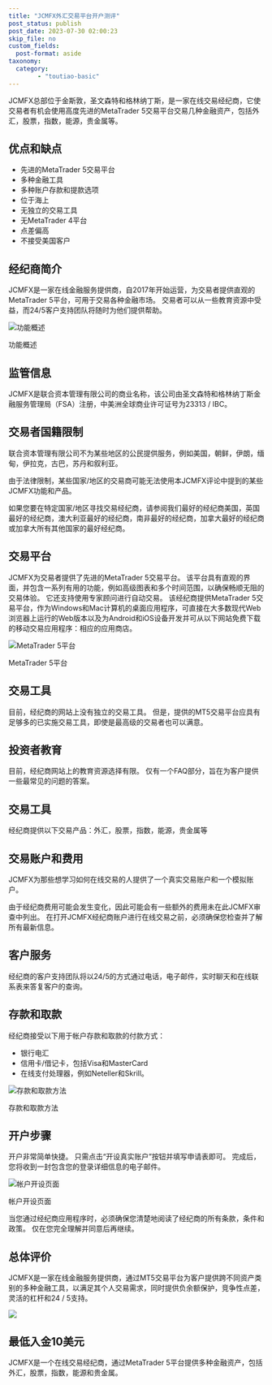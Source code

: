 ```yaml
---
title: "JCMFX外汇交易平台开户测评"
post_status: publish
post_date: 2023-07-30 02:00:23
skip_file: no
custom_fields: 
  post-format: aside
taxonomy:
  category:
        - "toutiao-basic"
---
```


JCMFX总部位于金斯敦，圣文森特和格林纳丁斯，是一家在线交易经纪商，它使交易者有机会使用高度先进的MetaTrader 5交易平台交易几种金融资产，包括外汇，股票，指数，能源，贵金属等。

## 优点和缺点

- 先进的MetaTrader 5交易平台
- 多种金融工具
- 多种账户存款和提款选项
- 位于海上
- 无独立的交易工具
- 无MetaTrader 4平台
- 点差偏高
- 不接受美国客户

## 经纪商简介

JCMFX是一家在线金融服务提供商，自2017年开始运营，为交易者提供直观的MetaTrader 5平台，可用于交易各种金融市场。 交易者可以从一些教育资源中受益，而24/5客户支持团队将随时为他们提供帮助。

![功能概述](https://cdn.fendou.la/funstoutiao/2020/11/JCMFX-Review-Features-Overview.jpg "功能概述")

功能概述

## 监管信息

JCMFX是联合资本管理有限公司的商业名称，该公司由圣文森特和格林纳丁斯金融服务管理局（FSA）注册，中美洲全球商业许可证号为23313 / IBC。

## 交易者国籍限制

联合资本管理有限公司不为某些地区的公民提供服务，例如美国，朝鲜，伊朗，缅甸，伊拉克，古巴，苏丹和叙利亚。

由于法律限制，某些国家/地区的交易商可能无法使用本JCMFX评论中提到的某些JCMFX功能和产品。

如果您要在特定国家/地区寻找交易经纪商，请参阅我们最好的经纪商美国，英国最好的经纪商，澳大利亚最好的经纪商，南非最好的经纪商，加拿大最好的经纪商或加拿大所有其他国家的最好经纪商。

## 交易平台

JCMFX为交易者提供了先进的MetaTrader 5交易平台。 该平台具有直观的界面，并包含一系列有用的功能，例如高级图表和多个时间范围，以确保畅顺无阻的交易体验。 它还支持使用专家顾问进行自动交易。 该经纪商提供MetaTrader 5交易平台，作为Windows和Mac计算机的桌面应用程序，可直接在大多数现代Web浏览器上运行的Web版本以及为Android和iOS设备开发并可从以下网站免费下载的移动交易应用程序：相应的应用商店。

![MetaTrader 5平台](https://cdn.fendou.la/funstoutiao/2020/11/JCMFX-Review-MetaTrader-5-Platform-1024x335.jpg "MetaTrader 5平台")

MetaTrader 5平台

## 交易工具

目前，经纪商的网站上没有独立的交易工具。 但是，提供的MT5交易平台应具有足够多的已实施交易工具，即使是最高级的交易者也可以满意。

## 投资者教育

目前，经纪商网站上的教育资源选择有限。 仅有一个FAQ部分，旨在为客户提供一些最常见的问题的答案。

## 交易工具

经纪商提供以下交易产品：外汇，股票，指数，能源，贵金属等

## 交易账户和费用

JCMFX为那些想学习如何在线交易的人提供了一个真实交易账户和一个模拟账户。

由于经纪商费用可能会发生变化，因此可能会有一些额外的费用未在此JCMFX审查中列出。 在打开JCMFX经纪商账户进行在线交易之前，必须确保您检查并了解所有最新信息。

## 客户服务

经纪商的客户支持团队将以24/5的方式通过电话，电子邮件，实时聊天和在线联系表来答复客户的查询。

## 存款和取款

经纪商接受以下用于帐户存款和取款的付款方式：

- 银行电汇
- 信用卡/借记卡，包括Visa和MasterCard
- 在线支付处理器，例如Neteller和Skrill。

![存款和取款方法](https://cdn.fendou.la/funstoutiao/2020/11/JCMFX-Review-Deposit-and-Withdrawal-Methods.jpg "存款和取款方法")

存款和取款方法

## 开户步骤

开户非常简单快捷。 只需点击“开设真实账户”按钮并填写申请表即可。 完成后，您将收到一封包含您的登录详细信息的电子邮件。

![帐户开设页面](https://cdn.fendou.la/funstoutiao/2020/11/JCMFX-Review-Account-Opening-Page-249x1024.jpg "帐户开设页面")

帐户开设页面

当您通过经纪商应用程序时，必须确保您清楚地阅读了经纪商的所有条款，条件和政策。 仅在您完全理解并同意后再继续。

## 总体评价

JCMFX是一家在线金融服务提供商，通过MT5交易平台为客户提供跨不同资产类别的多种金融工具，以满足其个人交易需求，同时提供负余额保护，竞争性点差，灵活的杠杆和24 / 5支持。

![](https://cdn.fendou.la/funstoutiao/2020/11/JCMFX-Logo.png)

## 最低入金10美元

JCMFX是一个在线交易经纪商，通过MetaTrader 5平台提供多种金融资产，包括外汇，股票，指数，能源和贵金属。
